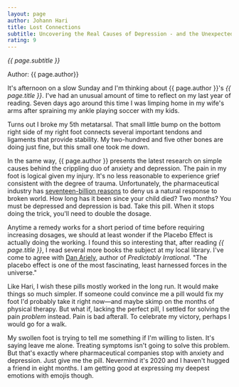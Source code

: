 ```yaml
---
layout: page
author: Johann Hari
title: Lost Connections
subtitle: Uncovering the Real Causes of Depression - and the Unexpected Solutions 
rating: 9
---
```


*{{ page.subtitle }}*

Author: {{ page.author}}

<!--
lack of male friends
design of cities
solving the symptoms of obesity
lack of friends, freedom
depression is a normal response
when the church is functioning
describe something that connects everything together
 maybe how the body is connected?
describe my own trauma and hurt as a child
changing environment is harder than taking a pill
talk about importance of this research and quarantine, crippled life.
-->

It's afternoon on a slow Sunday and I'm thinking about {{ page.author }}'s _{{ page.title }}_.  I've had an unusual amount of time to reflect on my last year of reading.  Seven days ago around this time I was limping home in my wife's arms after spraining my ankle playing soccer with my kids.

Turns out I broke my 5th metatarsal.  That small little bump on the bottom right side of my right foot connects several important tendons and ligaments that provide stability.  My two-hundred and five other bones are doing just fine, but this small one took me down.

In the same way, {{ page.author }} presents the latest research on simple causes behind the crippling duo of anxiety and depression.  The pain in my foot is logical given my injury.  It's no less reasonable to experience grief consistent with the degree of trauma.  Unfortunately, the pharmaceutical industry has [seventeen-billion reasons](https://time.com/4900248/antidepressants-depression-more-common/) to deny us a natural response to broken world.  How long has it been since your child died?  Two months?  You must be depressed and depression is bad.  Take this pill.  When it stops doing the trick, you'll need to double the dosage.

Anytime a remedy works for a short period of time before requiring increasing dosages, we should at least wonder if the Placebo Effect is actually doing the working.  I found this so interesting that, after reading _{{ page.title }}_, I read several more books the subject at my local library.  I've come to agree with [Dan Ariely](https://today.duke.edu/2008/03/placeboprice.html), author of _Predictably Irrational_.  "The placebo effect is one of the most fascinating, least harnessed forces in the universe."

Like Hari, I wish these pills mostly worked in the long run.  It would make things so much simpler.  If someone could convince me a pill would fix my foot I'd probably take it right now—and maybe skimp on the months of physical therapy.  But what if, lacking the perfect pill, I settled for solving the pain _problem_ instead.  Pain is bad afterall.  To celebrate my victory, perhaps I would go for a walk.

My swollen foot is trying to tell me something if I'm willing to listen. It's saying leave me alone.  Treating symptoms isn't going to solve this problem.  But that's exactly where pharmaceutical companies stop with anxiety and depression.  Just give me the pill.  Nevermind it's 2020 and I haven't hugged a friend in eight months.  I am getting good at expressing my deepest emotions with emojis though.
